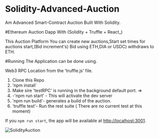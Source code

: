 # Solidity-Advanced-Auction
Am Advanced Smart-Contract Auction Built With Solidity.

#Ethereum Auction Dapp With (Solidity + Truffle + React_)

This Auction Platform You can create new auctions,Start set times for auctions start,(Bid increment's) Bid using ETH,DIA or USDC) 
withdraws to ETH.

#Running The Application can be done using.

Web3 RPC Location from the 'truffle.js' file.

1. Clone this Repo
2. 'npm install`
3. Make sire 'testRPC' is running in the background default port. =>
4. -'npm run start' - This will activate the dev server
5. 'npm run build'- generates a build of the auction.
6. 'truffle test'- Run the rest suite ( There are no current test at this moment)

If you `npm run start`, the app will be available at <http://localhost:3001>.


![SolidityAuction](https://user-images.githubusercontent.com/59753390/152060676-1c4c8491-2dc5-4a73-869f-f023973bac98.png)
